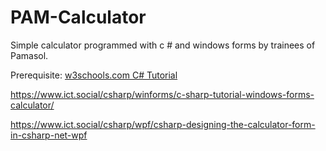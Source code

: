 # PAM-Calculator
Simple calculator programmed with c # and windows forms by trainees of Pamasol.

Prerequisite: [w3schools.com C# Tutorial](https://www.w3schools.com/cs/)

https://www.ict.social/csharp/winforms/c-sharp-tutorial-windows-forms-calculator/

https://www.ict.social/csharp/wpf/csharp-designing-the-calculator-form-in-csharp-net-wpf

